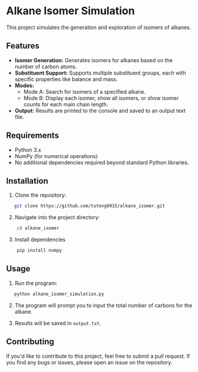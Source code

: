 # Alkane Isomer Simulation

This project simulates the generation and exploration of isomers of alkanes.

## Features

- **Isomer Generation:** Generates isomers for alkanes based on the number of carbon atoms.
- **Substituent Support:** Supports multiple substituent groups, each with specific properties like balance and mass.
- **Modes:** 
  - Mode A: Search for isomers of a specified alkane.
  - Mode B: Display each isomer, show all isomers, or show isomer counts for each main chain length.
- **Output:** Results are printed to the console and saved to an output text file.

## Requirements

- Python 3.x
- NumPy (for numerical operations)
- No additional dependencies required beyond standard Python libraries.

## Installation

1. Clone the repository:
```bash
   git clone https://github.com/tuteng0915/alkane_isomer.git
```

2. Navigate into the project directory:
```bash
    cd alkane_isomer
```

3. Install dependencies
```bash
    pip install numpy
```

## Usage

1. Run the program:
```bash
   python alkane_isomer_simulation.py
```

2. The program will prompt you to input the total number of carbons for the alkane.

3. Results will be saved in `output.txt`.


## Contributing

If you'd like to contribute to this project, feel free to submit a pull request. If you find any bugs or issues, please open an issue on the repository.

